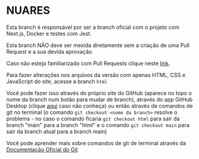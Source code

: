 # NUARES

Esta branch é responsável por ser a branch oficial com o projeto com Next.js, Docker e testes com Jest.

Esta branch NÃO deve ser mexida diretamente sem a criação de uma Pull Request e a sua devida aprovação.

Caso não esteja familiarizado com Pull Requests clique neste [link](https://docs.github.com/pt/pull-requests/collaborating-with-pull-requests/proposing-changes-to-your-work-with-pull-requests/creating-a-pull-request).

Para fazer alterações nos arquivos da versão com apenas HTML, CSS e JavaScript do site, acesse a branch ```html```

Você pode fazer isso através do próprio site do GitHub (aparece no topo o nome da branch num botão para mudar de branch), através do app GitHub Desktop (clique [aqui](https://github.com/apps/desktop) caso não conheça) ou então através de comandos de git no terminal (o comando ```git checkout <nome da branch>``` resolve o problema - no caso o comando ficaria ```git checkout html``` para sair da branch "main" para a branch "html" e o comando ```git checkout main``` para sair da branch atual para a branch main)

Você pode aprender mais sobre comandos de git de terminal através da [Documentação Oficial do Git](https://git-scm.com/docs)

